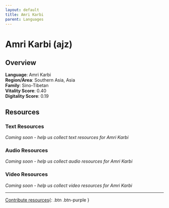```yaml
---
layout: default
title: Amri Karbi
parent: Languages
---
```


# Amri Karbi (ajz)

## Overview

**Language**: Amri Karbi  
**Region/Area**: Southern Asia, Asia  
**Family**: Sino-Tibetan  
**Vitality Score**: 0.40  
**Digitality Score**: 0.19  

## Resources

### Text Resources
*Coming soon - help us collect text resources for Amri Karbi*

### Audio Resources
*Coming soon - help us collect audio resources for Amri Karbi*

### Video Resources
*Coming soon - help us collect video resources for Amri Karbi*

---

[Contribute resources](https://fairtrain.github.io/){: .btn .btn-purple }
